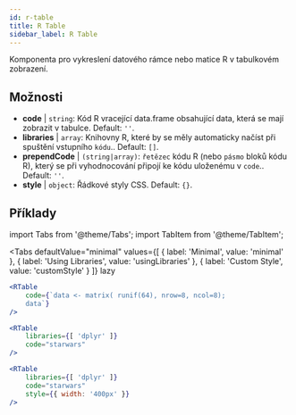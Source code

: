 ```yaml
---
id: r-table
title: R Table
sidebar_label: R Table
---
```


Komponenta pro vykreslení datového rámce nebo matice R v tabulkovém zobrazení.

## Možnosti

* __code__ | `string`: Kód R vracející data.frame obsahující data, která se mají zobrazit v tabulce. Default: `''`.
* __libraries__ | `array`: Knihovny R, které by se měly automaticky načíst při spuštění vstupního `kódu`.. Default: `[]`.
* __prependCode__ | `(string|array)`: `řetězec` kódu R (nebo `pásmo` bloků kódu R), který se při vyhodnocování připojí ke kódu uloženému v `code`.. Default: `''`.
* __style__ | `object`: Řádkové styly CSS. Default: `{}`.


## Příklady


import Tabs from '@theme/Tabs';
import TabItem from '@theme/TabItem';

<Tabs
    defaultValue="minimal"
    values={[
        { label: 'Minimal', value: 'minimal' },
        { label: 'Using Libraries', value: 'usingLibraries' },
        { label: 'Custom Style', value: 'customStyle' }
    ]}
    lazy
>

<TabItem value="minimal" >

```jsx live
<RTable
    code={`data <- matrix( runif(64), nrow=8, ncol=8); 
    data`}
/>
```

</TabItem>

<TabItem value="usingLibraries" >

```jsx live
<RTable 
    libraries={[ 'dplyr' ]}
    code="starwars"
/>
```

</TabItem>

<TabItem value="customStyle" >

```jsx live
<RTable 
    libraries={[ 'dplyr' ]}
    code="starwars"
    style={{ width: '400px' }}
/>
```

</TabItem>

</Tabs>
